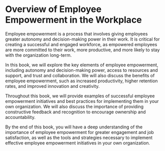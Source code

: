 Overview of Employee Empowerment in the Workplace
===============================================================

Employee empowerment is a process that involves giving employees greater autonomy and decision-making power in their work. It is critical for creating a successful and engaged workforce, as empowered employees are more committed to their work, more productive, and more likely to stay with the organization long-term.

In this book, we will explore the key elements of employee empowerment, including autonomy and decision-making power, access to resources and support, and trust and collaboration. We will also discuss the benefits of employee empowerment, such as increased productivity, higher retention rates, and improved innovation and creativity.

Throughout this book, we will provide examples of successful employee empowerment initiatives and best practices for implementing them in your own organization. We will also discuss the importance of providing constructive feedback and recognition to encourage ownership and accountability.

By the end of this book, you will have a deep understanding of the importance of employee empowerment for greater engagement and job satisfaction, as well as the tools and strategies necessary to implement effective employee empowerment initiatives in your own organization.
